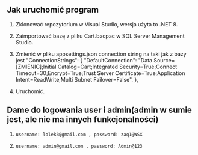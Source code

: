 


## Jak uruchomić program
1. Zklonować repozytorium w Visual Studio, wersja użyta to .NET 8.

2. Zaimportować bazę z pliku Cart.bacpac w SQL Server Management Studio.

3. Zmienić w pliku appsettings.json connection string na taki jak z bazy jest
"ConnectionStrings": {
  "DefaultConnection": "Data Source=[ZMIENIC];Initial Catalog=Cart;Integrated Security=True;Connect Timeout=30;Encrypt=True;Trust Server Certificate=True;Application Intent=ReadWrite;Multi Subnet Failover=False".
},
4. Uruchomić.

## Dame do logowania user i admin(admin w sumie jest, ale nie ma innych funkcjonalności)

1. 
   `username: lolek3@gmail.com , password: zaq1@WSX`
   

2. 
   `username: admin@gmail.com , password: Admin@123`
   
